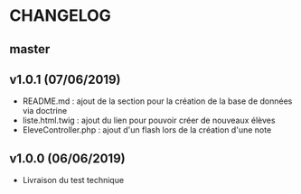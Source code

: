 # CHANGELOG

## master

## v1.0.1 (07/06/2019)

- README.md : ajout de la section pour la création de la base de données via doctrine
- liste.html.twig : ajout du lien pour pouvoir créer de nouveaux élèves
- EleveController.php : ajout d'un flash lors de la création d'une note

## v1.0.0 (06/06/2019)

- Livraison du test technique